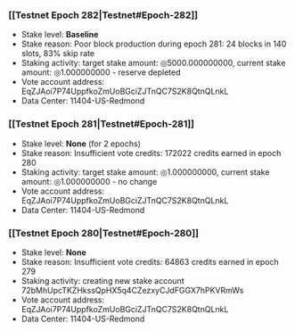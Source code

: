 ### [[Testnet Epoch 282|Testnet#Epoch-282]]
* Stake level: **Baseline**
* Stake reason: Poor block production during epoch 281: 24 blocks in 140 slots, 83% skip rate
* Staking activity: target stake amount: ◎5000.000000000, current stake amount: ◎1.000000000 - reserve depleted
* Vote account address: EqZJAoi7P74UppfkoZmUoBGciZJTnQC7S2K8QtnQLnkL
* Data Center: 11404-US-Redmond
### [[Testnet Epoch 281|Testnet#Epoch-281]]
* Stake level: **None** (for 2 epochs)
* Stake reason: Insufficient vote credits: 172022 credits earned in epoch 280
* Staking activity: target stake amount: ◎1.000000000, current stake amount: ◎1.000000000 - no change
* Vote account address: EqZJAoi7P74UppfkoZmUoBGciZJTnQC7S2K8QtnQLnkL
* Data Center: 11404-US-Redmond
### [[Testnet Epoch 280|Testnet#Epoch-280]]
* Stake level: **None**
* Stake reason: Insufficient vote credits: 64863 credits earned in epoch 279
* Staking activity: creating new stake account 72bMhUpcTKZHkssQpHX5q4CZezxyCJdFGGX7hPKVRmWs
* Vote account address: EqZJAoi7P74UppfkoZmUoBGciZJTnQC7S2K8QtnQLnkL
* Data Center: 11404-US-Redmond